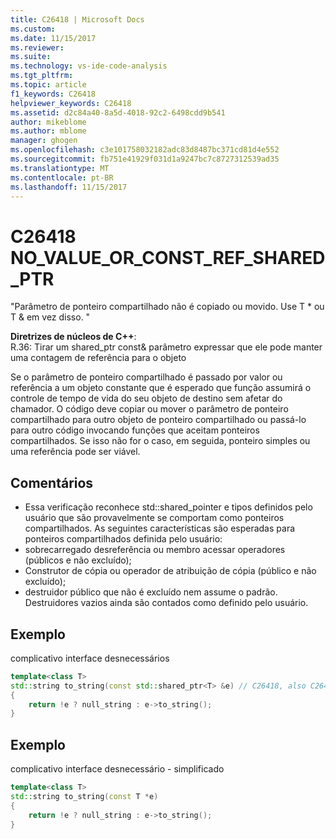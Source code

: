 ```yaml
---
title: C26418 | Microsoft Docs
ms.custom: 
ms.date: 11/15/2017
ms.reviewer: 
ms.suite: 
ms.technology: vs-ide-code-analysis
ms.tgt_pltfrm: 
ms.topic: article
f1_keywords: C26418
helpviewer_keywords: C26418
ms.assetid: d2c84a40-8a5d-4018-92c2-6498cdd9b541
author: mikeblome
ms.author: mblome
manager: ghogen
ms.openlocfilehash: c3e101758032182adc83d8487bc371cd81d4e552
ms.sourcegitcommit: fb751e41929f031d1a9247bc7c8727312539ad35
ms.translationtype: MT
ms.contentlocale: pt-BR
ms.lasthandoff: 11/15/2017
---
```

# <a name="c26418-novalueorconstrefsharedptr"></a>C26418 NO_VALUE_OR_CONST_REF_SHARED_PTR
"Parâmetro de ponteiro compartilhado não é copiado ou movido. Use T * ou T & em vez disso. "

**Diretrizes de núcleos de C++**:   
R.36: Tirar um shared_ptr const<widget>& parâmetro expressar que ele pode manter uma contagem de referência para o objeto

Se o parâmetro de ponteiro compartilhado é passado por valor ou referência a um objeto constante que é esperado que função assumirá o controle de tempo de vida do seu objeto de destino sem afetar do chamador. O código deve copiar ou mover o parâmetro de ponteiro compartilhado para outro objeto de ponteiro compartilhado ou passá-lo para outro código invocando funções que aceitam ponteiros compartilhados. Se isso não for o caso, em seguida, ponteiro simples ou uma referência pode ser viável.

## <a name="remarks"></a>Comentários
-  Essa verificação reconhece std::shared_pointer e tipos definidos pelo usuário que são provavelmente se comportam como ponteiros compartilhados. As seguintes características são esperadas para ponteiros compartilhados definida pelo usuário:
-  sobrecarregado desreferência ou membro acessar operadores (públicos e não excluído);
-  Construtor de cópia ou operador de atribuição de cópia (público e não excluído);
-  destruidor público que não é excluído nem assume o padrão. Destruidores vazios ainda são contados como definido pelo usuário.

## <a name="example"></a>Exemplo 
complicativo interface desnecessários

```cpp
template<class T>
std::string to_string(const std::shared_ptr<T> &e) // C26418, also C26415 SMART_PTR_NOT_NEEDED
{
    return !e ? null_string : e->to_string();
}
```

## <a name="example"></a>Exemplo 
complicativo interface desnecessário - simplificado

```cpp
template<class T>
std::string to_string(const T *e)
{
    return !e ? null_string : e->to_string();
}
```
